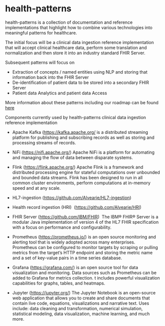 # health-patterns
health-patterns is a collection of documentation and reference implementations that highlight how to combine various technologies into meaningful patterns for healthcare.


The initial focus will be a clinical data ingestion reference implementation that will accept clinical healthcare data, perform some translation and normalization and then store it into an industry standard FHIR Server.

Subsequent patterns will focus on 
-  Extraction of concepts / named entities using NLP and storing that information back into the FHIR Server
-  De-identification of patient data to be stored into a secondary FHIR Server
-  Patient data Analytics and patient data Access

More information about these patterns including our roadmap can be found [here](roadmap.md)

Components currently used by health-patterns clinical data ingestion reference implementation


- Apache Kafka (https://kafka.apache.org/ is a distributed streaming platform for publishing and subscribing records as well as storing and processing streams of records.  


- NiFi (https://nifi.apache.org/) Apache NiFi is a platform for automating and managing the flow of data between disparate systems. 


- Flink (https://flink.apache.org/) Apache Flink is a framework and distributed processing engine for stateful computations over unbounded and bounded data streams. Flink has been designed to run in all common cluster environments, perform computations at in-memory speed and at any scale.


- HL7-ingestion (https://github.com/Alvearie/HL7-ingestion)


- Health record ingestion (HRI)  (https://github.com/Alvearie/HRI)


- FHIR Server (https://github.com/IBM/FHIR)  The IBM® FHIR® Server is a modular Java implementation of version 4 of the HL7 FHIR specification with a focus on performance and configurability.


- Prometheus (https://prometheus.io/) is an open source monitoring and alerting tool that is widely adopted across many enterprises. Prometheus can be configured to monitor targets by scraping or pulling metrics from the target’s HTTP endpoint and storing the metric name and a set of key-value pairs in a time series database.


- Grafana (https://grafana.com/) is an open source tool for data visualization and monitoring. Data sources such as Prometheus can be added to Grafana for metrics collection. t includes powerful visualization capabilities for graphs, tables, and heatmaps. 


- Jupyter (https://jupyter.org/) The Jupyter Notebook is an open-source web application that allows you to create and share documents that contain live code, equations, visualizations and narrative text. Uses include: data cleaning and transformation, numerical simulation, statistical modeling, data visualization, machine learning, and much more.



